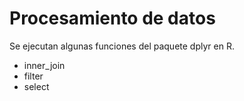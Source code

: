 
# Procesamiento de datos

Se ejecutan algunas funciones del paquete dplyr en R.

 * inner_join
 * filter
 * select